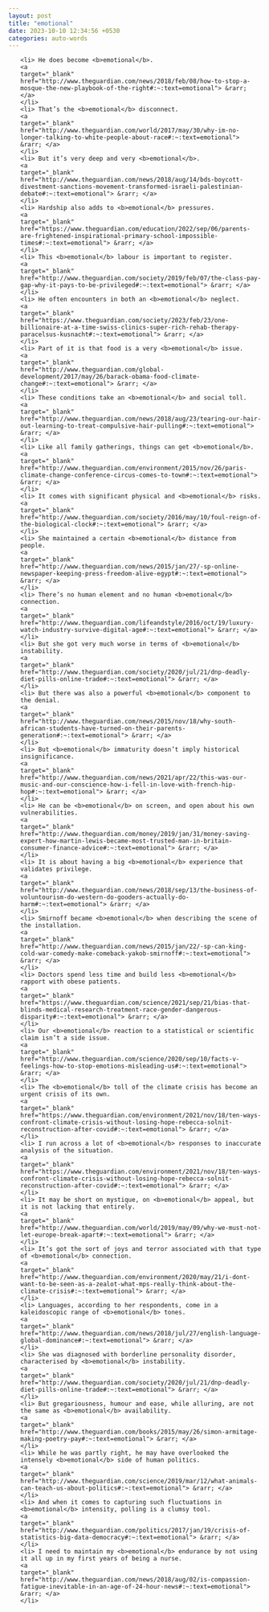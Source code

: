 ```yaml
---
layout: post
title: "emotional"
date: 2023-10-10 12:34:56 +0530
categories: auto-words
---
```

<ol>

    <li> He does become <b>emotional</b>.
    <a 
    target="_blank" 
    href="http://www.theguardian.com/news/2018/feb/08/how-to-stop-a-mosque-the-new-playbook-of-the-right#:~:text=emotional"> &rarr; </a>
    </li>
    <li> That’s the <b>emotional</b> disconnect.
    <a 
    target="_blank" 
    href="http://www.theguardian.com/world/2017/may/30/why-im-no-longer-talking-to-white-people-about-race#:~:text=emotional"> &rarr; </a>
    </li>
    <li> But it’s very deep and very <b>emotional</b>.
    <a 
    target="_blank" 
    href="http://www.theguardian.com/news/2018/aug/14/bds-boycott-divestment-sanctions-movement-transformed-israeli-palestinian-debate#:~:text=emotional"> &rarr; </a>
    </li>
    <li> Hardship also adds to <b>emotional</b> pressures.
    <a 
    target="_blank" 
    href="https://www.theguardian.com/education/2022/sep/06/parents-are-frightened-inspirational-primary-school-impossible-times#:~:text=emotional"> &rarr; </a>
    </li>
    <li> This <b>emotional</b> labour is important to register.
    <a 
    target="_blank" 
    href="http://www.theguardian.com/society/2019/feb/07/the-class-pay-gap-why-it-pays-to-be-privileged#:~:text=emotional"> &rarr; </a>
    </li>
    <li> He often encounters in both an <b>emotional</b> neglect.
    <a 
    target="_blank" 
    href="https://www.theguardian.com/society/2023/feb/23/one-billionaire-at-a-time-swiss-clinics-super-rich-rehab-therapy-paracelsus-kusnacht#:~:text=emotional"> &rarr; </a>
    </li>
    <li> Part of it is that food is a very <b>emotional</b> issue.
    <a 
    target="_blank" 
    href="http://www.theguardian.com/global-development/2017/may/26/barack-obama-food-climate-change#:~:text=emotional"> &rarr; </a>
    </li>
    <li> These conditions take an <b>emotional</b> and social toll.
    <a 
    target="_blank" 
    href="http://www.theguardian.com/news/2018/aug/23/tearing-our-hair-out-learning-to-treat-compulsive-hair-pulling#:~:text=emotional"> &rarr; </a>
    </li>
    <li> Like all family gatherings, things can get <b>emotional</b>.
    <a 
    target="_blank" 
    href="http://www.theguardian.com/environment/2015/nov/26/paris-climate-change-conference-circus-comes-to-town#:~:text=emotional"> &rarr; </a>
    </li>
    <li> It comes with significant physical and <b>emotional</b> risks.
    <a 
    target="_blank" 
    href="http://www.theguardian.com/society/2016/may/10/foul-reign-of-the-biological-clock#:~:text=emotional"> &rarr; </a>
    </li>
    <li> She maintained a certain <b>emotional</b> distance from people.
    <a 
    target="_blank" 
    href="http://www.theguardian.com/news/2015/jan/27/-sp-online-newspaper-keeping-press-freedom-alive-egypt#:~:text=emotional"> &rarr; </a>
    </li>
    <li> There’s no human element and no human <b>emotional</b> connection.
    <a 
    target="_blank" 
    href="http://www.theguardian.com/lifeandstyle/2016/oct/19/luxury-watch-industry-survive-digital-age#:~:text=emotional"> &rarr; </a>
    </li>
    <li> But she got very much worse in terms of <b>emotional</b> instability.
    <a 
    target="_blank" 
    href="http://www.theguardian.com/society/2020/jul/21/dnp-deadly-diet-pills-online-trade#:~:text=emotional"> &rarr; </a>
    </li>
    <li> But there was also a powerful <b>emotional</b> component to the denial.
    <a 
    target="_blank" 
    href="http://www.theguardian.com/news/2015/nov/18/why-south-african-students-have-turned-on-their-parents-generation#:~:text=emotional"> &rarr; </a>
    </li>
    <li> But <b>emotional</b> immaturity doesn’t imply historical insignificance.
    <a 
    target="_blank" 
    href="http://www.theguardian.com/news/2021/apr/22/this-was-our-music-and-our-conscience-how-i-fell-in-love-with-french-hip-hop#:~:text=emotional"> &rarr; </a>
    </li>
    <li> He can be <b>emotional</b> on screen, and open about his own vulnerabilities.
    <a 
    target="_blank" 
    href="http://www.theguardian.com/money/2019/jan/31/money-saving-expert-how-martin-lewis-became-most-trusted-man-in-britain-consumer-finance-advice#:~:text=emotional"> &rarr; </a>
    </li>
    <li> It is about having a big <b>emotional</b> experience that validates privilege.
    <a 
    target="_blank" 
    href="http://www.theguardian.com/news/2018/sep/13/the-business-of-voluntourism-do-western-do-gooders-actually-do-harm#:~:text=emotional"> &rarr; </a>
    </li>
    <li> Smirnoff became <b>emotional</b> when describing the scene of the installation.
    <a 
    target="_blank" 
    href="http://www.theguardian.com/news/2015/jan/22/-sp-can-king-cold-war-comedy-make-comeback-yakob-smirnoff#:~:text=emotional"> &rarr; </a>
    </li>
    <li> Doctors spend less time and build less <b>emotional</b> rapport with obese patients.
    <a 
    target="_blank" 
    href="https://www.theguardian.com/science/2021/sep/21/bias-that-blinds-medical-research-treatment-race-gender-dangerous-disparity#:~:text=emotional"> &rarr; </a>
    </li>
    <li> Our <b>emotional</b> reaction to a statistical or scientific claim isn’t a side issue.
    <a 
    target="_blank" 
    href="http://www.theguardian.com/science/2020/sep/10/facts-v-feelings-how-to-stop-emotions-misleading-us#:~:text=emotional"> &rarr; </a>
    </li>
    <li> The <b>emotional</b> toll of the climate crisis has become an urgent crisis of its own.
    <a 
    target="_blank" 
    href="https://www.theguardian.com/environment/2021/nov/18/ten-ways-confront-climate-crisis-without-losing-hope-rebecca-solnit-reconstruction-after-covid#:~:text=emotional"> &rarr; </a>
    </li>
    <li> I run across a lot of <b>emotional</b> responses to inaccurate analysis of the situation.
    <a 
    target="_blank" 
    href="https://www.theguardian.com/environment/2021/nov/18/ten-ways-confront-climate-crisis-without-losing-hope-rebecca-solnit-reconstruction-after-covid#:~:text=emotional"> &rarr; </a>
    </li>
    <li> It may be short on mystique, on <b>emotional</b> appeal, but it is not lacking that entirely.
    <a 
    target="_blank" 
    href="http://www.theguardian.com/world/2019/may/09/why-we-must-not-let-europe-break-apart#:~:text=emotional"> &rarr; </a>
    </li>
    <li> It’s got the sort of joys and terror associated with that type of <b>emotional</b> connection.
    <a 
    target="_blank" 
    href="http://www.theguardian.com/environment/2020/may/21/i-dont-want-to-be-seen-as-a-zealot-what-mps-really-think-about-the-climate-crisis#:~:text=emotional"> &rarr; </a>
    </li>
    <li> Languages, according to her respondents, come in a kaleidoscopic range of <b>emotional</b> tones.
    <a 
    target="_blank" 
    href="http://www.theguardian.com/news/2018/jul/27/english-language-global-dominance#:~:text=emotional"> &rarr; </a>
    </li>
    <li> She was diagnosed with borderline personality disorder, characterised by <b>emotional</b> instability.
    <a 
    target="_blank" 
    href="http://www.theguardian.com/society/2020/jul/21/dnp-deadly-diet-pills-online-trade#:~:text=emotional"> &rarr; </a>
    </li>
    <li> But gregariousness, humour and ease, while alluring, are not the same as <b>emotional</b> availability.
    <a 
    target="_blank" 
    href="http://www.theguardian.com/books/2015/may/26/simon-armitage-making-poetry-pay#:~:text=emotional"> &rarr; </a>
    </li>
    <li> While he was partly right, he may have overlooked the intensely <b>emotional</b> side of human politics.
    <a 
    target="_blank" 
    href="http://www.theguardian.com/science/2019/mar/12/what-animals-can-teach-us-about-politics#:~:text=emotional"> &rarr; </a>
    </li>
    <li> And when it comes to capturing such fluctuations in <b>emotional</b> intensity, polling is a clumsy tool.
    <a 
    target="_blank" 
    href="http://www.theguardian.com/politics/2017/jan/19/crisis-of-statistics-big-data-democracy#:~:text=emotional"> &rarr; </a>
    </li>
    <li> I need to maintain my <b>emotional</b> endurance by not using it all up in my first years of being a nurse.
    <a 
    target="_blank" 
    href="http://www.theguardian.com/news/2018/aug/02/is-compassion-fatigue-inevitable-in-an-age-of-24-hour-news#:~:text=emotional"> &rarr; </a>
    </li>